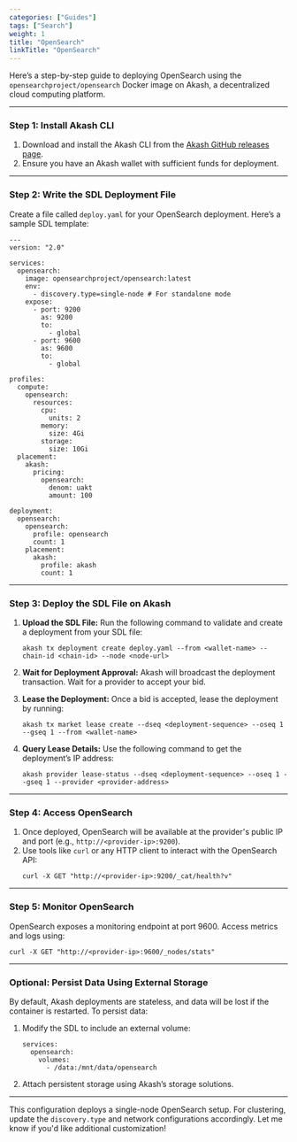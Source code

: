 ```yaml
---
categories: ["Guides"]
tags: ["Search"]
weight: 1
title: "OpenSearch"
linkTitle: "OpenSearch"
---
```


Here’s a step-by-step guide to deploying OpenSearch using the `opensearchproject/opensearch` Docker image on Akash, a decentralized cloud computing platform.

---

### **Step 1: Install Akash CLI**
1. Download and install the Akash CLI from the [Akash GitHub releases page](https://github.com/akash-network/node/releases).
2. Ensure you have an Akash wallet with sufficient funds for deployment.

---

### **Step 2: Write the SDL Deployment File**
Create a file called `deploy.yaml` for your OpenSearch deployment. Here’s a sample SDL template:

```
---
version: "2.0"

services:
  opensearch:
    image: opensearchproject/opensearch:latest
    env:
      - discovery.type=single-node # For standalone mode
    expose:
      - port: 9200
        as: 9200
        to:
          - global
      - port: 9600
        as: 9600
        to:
          - global

profiles:
  compute:
    opensearch:
      resources:
        cpu:
          units: 2
        memory:
          size: 4Gi
        storage:
          size: 10Gi
  placement:
    akash:
      pricing:
        opensearch:
          denom: uakt
          amount: 100

deployment:
  opensearch:
    opensearch:
      profile: opensearch
      count: 1
    placement:
      akash:
        profile: akash
        count: 1
```

---

### **Step 3: Deploy the SDL File on Akash**
1. **Upload the SDL File:**
   Run the following command to validate and create a deployment from your SDL file:
   ```
   akash tx deployment create deploy.yaml --from <wallet-name> --chain-id <chain-id> --node <node-url>
   ```

2. **Wait for Deployment Approval:**
   Akash will broadcast the deployment transaction. Wait for a provider to accept your bid.

3. **Lease the Deployment:**
   Once a bid is accepted, lease the deployment by running:
   ```
   akash tx market lease create --dseq <deployment-sequence> --oseq 1 --gseq 1 --from <wallet-name>
   ```

4. **Query Lease Details:**
   Use the following command to get the deployment’s IP address:
   ```
   akash provider lease-status --dseq <deployment-sequence> --oseq 1 --gseq 1 --provider <provider-address>
   ```

---

### **Step 4: Access OpenSearch**
1. Once deployed, OpenSearch will be available at the provider's public IP and port (e.g., `http://<provider-ip>:9200`).
2. Use tools like `curl` or any HTTP client to interact with the OpenSearch API:
   ```
   curl -X GET "http://<provider-ip>:9200/_cat/health?v"
   ```

---

### **Step 5: Monitor OpenSearch**
OpenSearch exposes a monitoring endpoint at port 9600. Access metrics and logs using:
```
curl -X GET "http://<provider-ip>:9600/_nodes/stats"
```

---

### **Optional: Persist Data Using External Storage**
By default, Akash deployments are stateless, and data will be lost if the container is restarted. To persist data:
1. Modify the SDL to include an external volume:
   ```
   services:
     opensearch:
       volumes:
         - /data:/mnt/data/opensearch
   ```
2. Attach persistent storage using Akash’s storage solutions.

---

This configuration deploys a single-node OpenSearch setup. For clustering, update the `discovery.type` and network configurations accordingly. Let me know if you'd like additional customization!